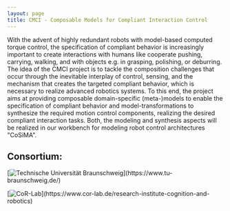 ```yaml
---
layout: page
title: CMCI - Composable Models for Compliant Interaction Control
---
```


With the advent of highly redundant robots with model-based computed
torque control, the specification of compliant behavior is
increasingly important to create interactions with humans like
cooperate pushing, carrying, walking, and with objects e.g. in
grasping, polishing, or deburring. The idea of the CMCI project is to
tackle the composition challenges that occur through the inevitable
interplay of control, sensing, and the mechanism that creates the
targeted compliant behavior, which is necessary to realize advanced
robotics systems. To this end, the project aims at providing
composable domain-specific (meta-)models to enable the specification
of compliant behavior and model-transformations to synthesize the
required motion control components, realizing the desired compliant
interaction tasks. Both, the modeling and synthesis aspects will be
realized in our workbench for modeling robot control architectures
"CoSiMA".

## Consortium:
[![Technische Universität Braunschweig]("http://robmosys.eu/wp-content/uploads/2019/10/Siegel_TU_Braunschweig_transparent.svg_-300x111.png")](https://www.tu-braunschweig.de/)

[![CoR-Lab]("http://robmosys.eu/wp-content/uploads/2019/10/CoR-Lab_RGB_mit-300x119.jpg")](https://www.cor-lab.de/research-institute-cognition-and-robotics)

